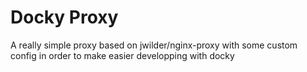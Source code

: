 # Docky Proxy

A really simple proxy based on jwilder/nginx-proxy with some custom config in order to make easier developping with docky
